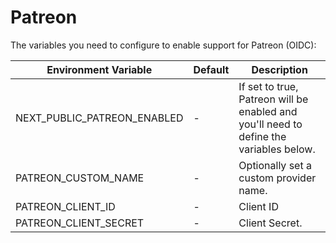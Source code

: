 # Patreon

The variables you need to configure to enable support for Patreon (OIDC):

| Environment Variable         | Default | Description                                                                                        |
| ---------------------------- | ------- |----------------------------------------------------------------------------------------------------|
| NEXT_PUBLIC_PATREON_ENABLED | -       | If set to true, Patreon will be enabled and you'll need to define the variables below. |
| PATREON_CUSTOM_NAME         | -       | Optionally set a custom provider name.                                                             |
| PATREON_CLIENT_ID           | -       | Client ID                                                                                          |
| PATREON_CLIENT_SECRET       | -       | Client Secret.                                                                                     |
